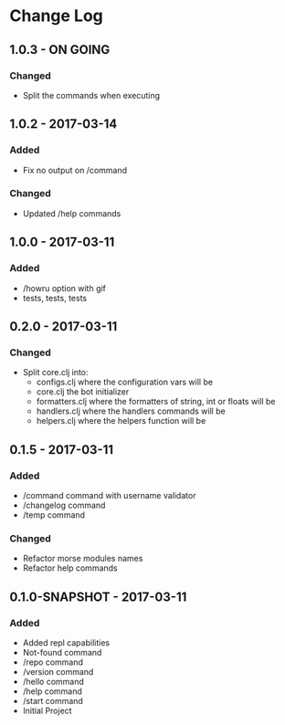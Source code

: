 # Change Log

## 1.0.3 - ON GOING
### Changed
- Split the commands when executing

## 1.0.2 - 2017-03-14
### Added
- Fix no output on /command
### Changed
- Updated /help commands

## 1.0.0 - 2017-03-11
### Added
- /howru option with gif
- tests, tests, tests

## 0.2.0 - 2017-03-11
### Changed
- Split core.clj into:
	- configs.clj where the configuration vars will be
	- core.clj the bot initializer
	- formatters.clj where the formatters of string, int or floats will be
	- handlers.clj where the handlers commands will be
	- helpers.clj where the helpers function will be


## 0.1.5 - 2017-03-11
### Added
- /command command with username validator
- /changelog command
- /temp command
### Changed
- Refactor morse modules names
- Refactor help commands

## 0.1.0-SNAPSHOT - 2017-03-11
### Added
- Added repl capabilities
- Not-found command
- /repo command
- /version command
- /hello command
- /help command
- /start command
- Initial Project
